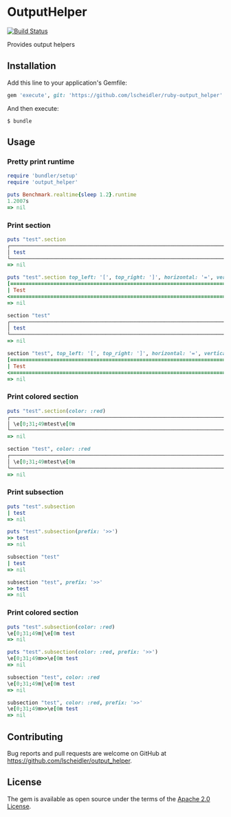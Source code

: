 # OutputHelper

[![Build Status](https://travis-ci.org/lscheidler/ruby-output_helper.svg?branch=master)](https://travis-ci.org/lscheidler/ruby-output_helper)

Provides output helpers

## Installation

Add this line to your application's Gemfile:

```ruby
gem 'execute', git: 'https://github.com/lscheidler/ruby-output_helper'
```

And then execute:

    $ bundle

## Usage

### Pretty print runtime

```ruby
require 'bundler/setup'
require 'output_helper'

puts Benchmark.realtime{sleep 1.2}.runtime
1.2007s
=> nil
```

### Print section

```ruby
puts "test".section
┌──────────────────────────────────────────────────────────────────────────────────┐
│ test                                                                             │
└──────────────────────────────────────────────────────────────────────────────────┘
=> nil

puts "test".section top_left: '[', top_right: ']', horizontal: '=', vertical: '|', bottom_left: '<', bottom_right: '>'
[==================================================================================]
| Test                                                                             |
<==================================================================================>
=> nil

section "test"
┌──────────────────────────────────────────────────────────────────────────────────┐
│ test                                                                             │
└──────────────────────────────────────────────────────────────────────────────────┘
=> nil

section "test", top_left: '[', top_right: ']', horizontal: '=', vertical: '|', bottom_left: '<', bottom_right: '>'
[==================================================================================]
| Test                                                                             |
<==================================================================================>
=> nil
```

### Print colored section

```ruby
puts "test".section(color: :red)
┌──────────────────────────────────────────────────────────────────────────────────┐
│ \e[0;31;49mtest\e[0m                                                             │
└──────────────────────────────────────────────────────────────────────────────────┘
=> nil

section "test", color: :red
┌──────────────────────────────────────────────────────────────────────────────────┐
│ \e[0;31;49mtest\e[0m                                                             │
└──────────────────────────────────────────────────────────────────────────────────┘
=> nil
```

### Print subsection

```ruby
puts "test".subsection
| test
=> nil

puts "test".subsection(prefix: '>>')
>> test
=> nil

subsection "test"
| test
=> nil

subsection "test", prefix: '>>'
>> test
=> nil
```

### Print colored section

```ruby
puts "test".subsection(color: :red)
\e[0;31;49m|\e[0m test
=> nil

puts "test".subsection(color: :red, prefix: '>>')
\e[0;31;49m>>\e[0m test
=> nil

subsection "test", color: :red
\e[0;31;49m|\e[0m test
=> nil

subsection "test", color: :red, prefix: '>>'
\e[0;31;49m>>\e[0m test
=> nil
```

## Contributing

Bug reports and pull requests are welcome on GitHub at https://github.com/lscheidler/output_helper.


## License

The gem is available as open source under the terms of the [Apache 2.0 License](http://opensource.org/licenses/Apache-2.0).

